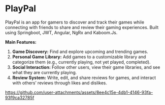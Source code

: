 # PlayPal

PlayPal is an app for gamers to discover and track their games while connecting with friends to share and review their gaming experiences. Built using Springboot, JWT, Angular, NgRx and Kaboom.Js.

**Main Features:**
1. **Game Discovery:** Find and explore upcoming and trending games.
2. **Personal Game Library:** Add games to a customizable library and categorize them (e.g., currently playing, not yet played, completed).
3. **Social Interaction:** Follow other users, view their game libraries, and see what they are currently playing.
4. **Review System:** Write, edit, and share reviews for games, and interact with others’ reviews through likes and dislikes.

https://github.com/user-attachments/assets/8ee4c15e-4db1-4146-93fa-93f9ca32785f

